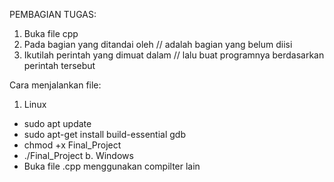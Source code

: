 PEMBAGIAN TUGAS:
1. Buka file cpp
2. Pada bagian yang ditandai oleh // adalah bagian yang belum diisi
3. Ikutilah perintah yang dimuat dalam // lalu buat programnya berdasarkan perintah tersebut

Cara menjalankan file:
1. Linux
- sudo apt update
- sudo apt-get install build-essential gdb
- chmod +x Final_Project
- ./Final_Project
b. Windows
- Buka file .cpp menggunakan compilter lain
